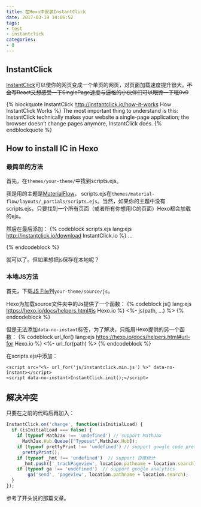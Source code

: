 ```yaml
---
title: 在Hexo中安装InstantClick
date: 2017-03-19 14:06:52
tags:
- test
- instantclick
categories:
- 0
---
```

## InstantClick
[InstantClick](http://instantclick.io/)可以使你的网页变成一个单页的网页，对页面加载速度提升很大。~~不会写React又想感受一下SinglePage速度与逼格的小伙伴们可以眼馋一下哦0v0~~

{% blockquote InstantClick http://instantclick.io/how-it-works How InstantClick Works %}
The most important thing to understand is this: InstantClick technically makes your website a single-page application; the browser doesn’t change pages anymore, InstantClick does.
{% endblockquote %}

## How to install IC in Hexo
### 最简单的方法
首先，在`themes/your-theme/`中找到scripts.ejs。
<!--more-->
我是用的主题是[MaterialFlow](https://github.com/stkevintan/hexo-theme-material-flow)，
scripts.ejs在`themes/material-flow/layouts/_partials/scripts.ejs`。当然，如果你的主题中没有scripts.ejs，只要找到一个所有页面（或者所有你想用IC的页面）Hexo都会加载的ejs。

然后在最后添加：
{% codeblock scripts.ejs lang:ejs http://instantclick.io/download InstantClick.io %}
...
<script src="http://instantclick.io/v3.1.0/instantclick.min.js" data-no-instant></script>
<script data-no-instant>InstantClick.init();</script>
{% endcodeblock %}

就可以了。但如果想把js保存在本地呢？
### 本地JS方法
首先，下载[JS File](http://instantclick.io/v3.1.0/instantclick.min.js)到`your-theme/source/js`。

Hexo为加载source文件夹中的Js提供了一个函数：
{% codeblock js() lang:ejs https://hexo.io/docs/helpers.html#js Hexo.io %}
<%- js(path, ...) %>
{% endcodeblock %}

但是无法添加`data-no-instant`标签，为了解决，只能用Hexo提供的另一个函数：
{% codeblock url_for() lang:ejs https://hexo.io/docs/helpers.html#url-for Hexo.io %}
<%- url_for(path) %>
{% endcodeblock %}

在scripts.ejs中添加：
```ejs
<script src="<%- url_for('js/instantclick.min.js') %>" data-no-instant></script>
<script data-no-instant>InstantClick.init();</script>
```

## 解决冲突
只要在之前的代码后再加入：
```JavaScript
InstantClick.on('change', function(isInitialLoad) {
  if (isInitialLoad === false) {
    if (typeof MathJax !== 'undefined') // support MathJax
      MathJax.Hub.Queue(["Typeset",MathJax.Hub]);
    if (typeof prettyPrint !== 'undefined') // support google code prettify
      prettyPrint();
    if (typeof _hmt !== 'undefined')  // support 百度统计
      _hmt.push(['_trackPageview', location.pathname + location.search]);
    if (typeof ga !== 'undefined')  // support google analytics
        ga('send', 'pageview', location.pathname + location.search);
  }
});
```
参考了开头说的那篇文章。
